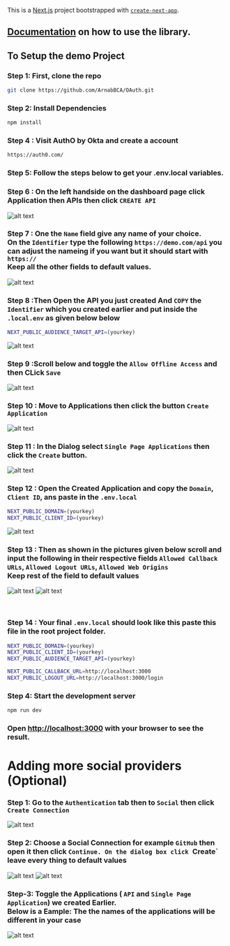This is a [Next.js](https://nextjs.org) project bootstrapped with [`create-next-app`](https://nextjs.org/docs/app/api-reference/cli/create-next-app).

## [Documentation](./USE_LIBRARY.md) on how to use the library.

## To Setup the demo Project

### Step 1: First, clone the repo

```bash
git clone https://github.com/ArnabBCA/OAuth.git
```

### Step 2: Install Dependencies

```bash
npm install
```

### Step 4 : Visit AuthO by Okta and create a account

```bash
https://auth0.com/
```

### Step 5: Follow the steps below to get your .env.local variables.

### Step 6 : On the left handside on the dashboard page click Application then APIs then click `CREATE API`

![alt text](image.png)

### Step 7 : One the `Name` field give any name of your choice. <br/> On the `Identifier` type the following `https://demo.com/api` you can adjust the nameing if you want but it should start with `https://` <br/> Keep all the other fields to default values.

![alt text](image-1.png)

### Step 8 :Then Open the API you just created And `COPY` the `Identifier` which you created earlier and put inside the `.local.env` as given below below

```bash
NEXT_PUBLIC_AUDIENCE_TARGET_API=(yourkey)
```

![alt text](image-2.png)

### Step 9 :Scroll below and toggle the `Allow Offline Access` and then CLick `Save`

![alt text](image-3.png)

### Step 10 : Move to Applications then click the button `Create Application`

![alt text](image-4.png)

### Step 11 : In the Dialog select `Single Page Applications` then click the `Create` button.

![alt text](image-5.png)

### Step 12 : Open the Created Application and copy the `Domain`, `Client ID`, ans paste in the `.env.local`

```bash
NEXT_PUBLIC_DOMAIN=(yourkey)
NEXT_PUBLIC_CLIENT_ID=(yourkey)
```

![alt text](image-6.png)

### Step 13 : Then as shown in the pictures given below scroll and input the following in their respective fields `Allowed Callback URLs`, `Allowed Logout URLs`, `Allowed Web Origins` <br/> Keep rest of the field to default values

![alt text](image-7.png)
![alt text](image-9.png)

<br />

### Step 14 : Your final `.env.local` should look like this paste this file in the root project folder.

```bash
NEXT_PUBLIC_DOMAIN=(yourkey)
NEXT_PUBLIC_CLIENT_ID=(yourkey)
NEXT_PUBLIC_AUDIENCE_TARGET_API=(yourkey)

NEXT_PUBLIC_CALLBACK_URL=http://localhost:3000
NEXT_PUBLIC_LOGOUT_URL=http://localhost:3000/login
```

### Step 4: Start the development server

```bash
npm run dev
```

### Open [http://localhost:3000](http://localhost:3000) with your browser to see the result.

# Adding more social providers (Optional)

### Step 1: Go to the `Authentication` tab then to `Social` then click `Create Connection`

![alt text](image-10.png)

### Step 2: Choose a Social Connection for example `GitHub` then open it then click `Continue. On the dialog box click `Create` leave every thing to default values

![alt text](image-11.png)
![alt text](image-12.png)

### Step-3: Toggle the Applications ( `API` and `Single Page Application`) we created Earlier.<Br> Below is a Eample: The the names of the applications will be different in your case

![alt text](image-13.png)
